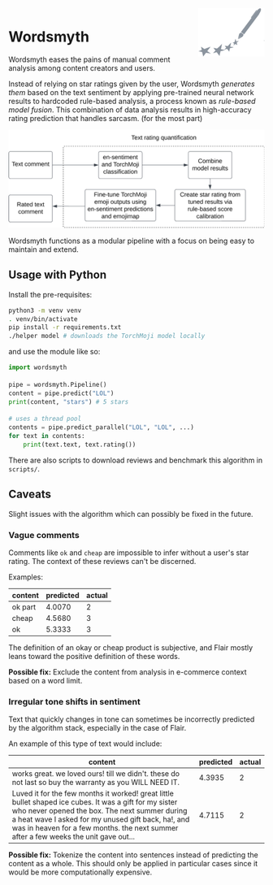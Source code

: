 <picture>
<source media="(prefers-color-scheme: dark)" srcset="./media/logo_dark.svg" width=130 align=right />
<img alt="The Wordsmyth logo" src="./media/logo.svg" align="right" width=130>
</picture>

# Wordsmyth

Wordsmyth eases the pains of manual comment analysis among content creators and users.

Instead of relying on star ratings given by the user, Wordsmyth *generates them* based on the text sentiment by applying pre-trained neural network results to hardcoded rule-based analysis, a process known as *rule-based model fusion*. This combination of data analysis results in high-accuracy rating prediction that handles sarcasm. (for the most part)

<div align="center">
<img src="./media/how_it_works.png">
</div>

Wordsmyth functions as a modular pipeline with a focus on being easy to maintain and extend.

## Usage with Python

Install the pre-requisites:

```bash
python3 -m venv venv
. venv/bin/activate
pip install -r requirements.txt
./helper model # downloads the TorchMoji model locally
```

and use the module like so:

```py
import wordsmyth

pipe = wordsmyth.Pipeline()
content = pipe.predict("LOL")
print(content, "stars") # 5 stars

# uses a thread pool
contents = pipe.predict_parallel("LOL", "LOL", ...)
for text in contents:
    print(text.text, text.rating())
```

There are also scripts to download reviews and benchmark this algorithm in `scripts/`.

## Caveats

Slight issues with the algorithm which can possibly be fixed in the future.

### Vague comments

Comments like `ok` and `cheap` are impossible to infer without a user's star rating. The context of these reviews can't be discerned.

Examples:

| content       | predicted     | actual |
| ------------- | ------------- | ------ |
| ok part       | 4.0070        | 2      |
| cheap         | 4.5680        | 3      |
| ok            | 5.3333        | 3      |

The definition of an okay or cheap product is subjective, and Flair mostly leans toward the positive definition of these words.

**Possible fix:** Exclude the content from analysis in e-commerce context based on a word limit.

### Irregular tone shifts in sentiment

Text that quickly changes in tone can sometimes be incorrectly predicted by the algorithm stack, especially in the case of Flair.

An example of this type of text would include:

| content       | predicted     | actual |
| ------------- | ------------- | ------ |
| works great. we loved ours! till we didn't. these do not last so buy the warranty as you WILL NEED IT. | 4.3935 | 2
| Luved it for the few months it worked! great little bullet shaped ice cubes. It was a gift for my sister who never opened the box. The next summer during a heat wave I asked for my unused gift back, ha!, and was in heaven for a few months. the next summer after a few weeks the unit gave out... | 4.7115 | 2 |

**Possible fix:** Tokenize the content into sentences instead of predicting the content as a whole. This should only be applied in particular cases since it would be more computationally expensive.

